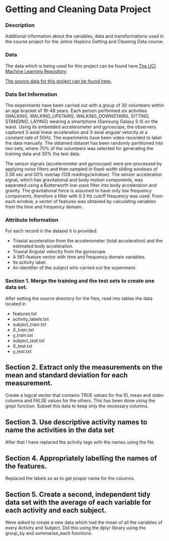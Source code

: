 # Getting and Cleaning Data Project

### Description
Additional information about the variables, data and transformations used in the course project for the Johns Hopkins Getting and Cleaning Data course.

### Data
The data which is being used for this project can be found here.[The UCI Machine Learning Repository](http://archive.ics.uci.edu/ml/datasets/Human+Activity+Recognition+Using+Smartphones)

[The source data for this project can be found here.](https://d396qusza40orc.cloudfront.net/getdata%2Fprojectfiles%2FUCI%20HAR%20Dataset.zip)

### Data Set Information
The experiments have been carried out with a group of 30 volunteers within an age bracket of 19-48 years. Each person performed six activities (WALKING, WALKING_UPSTAIRS, WALKING_DOWNSTAIRS, SITTING, STANDING, LAYING) wearing a smartphone (Samsung Galaxy S II) on the waist. Using its embedded accelerometer and gyroscope, the observers captured 3-axial linear acceleration and 3-axial angular velocity at a constant rate of 50Hz. The experiments have been video-recorded to label the data manually. The obtained dataset has been randomly partitioned into two sets, where 70% of the volunteers was selected for generating the training data and 30% the test data. 

The sensor signals (accelerometer and gyroscope) were pre-processed by applying noise filters and then sampled in fixed-width sliding windows of 2.56 sec and 50% overlap (128 readings/window). The sensor acceleration signal, which has gravitational and body motion components, was separated using a Butterworth low-pass filter into body acceleration and gravity. The gravitational force is assumed to have only low frequency components, therefore a filter with 0.3 Hz cutoff frequency was used. From each window, a vector of features was obtained by calculating variables from the time and frequency domain.

### Attribute Information
For each record in the dataset it is provided: 
- Triaxial acceleration from the accelerometer (total acceleration) and the estimated body acceleration. 
- Triaxial Angular velocity from the gyroscope. 
- A 561-feature vector with time and frequency domain variables. 
- Its activity label. 
- An identifier of the subject who carried out the experiment.

### Section 1. Merge the training and the test sets to create one data set.
After setting the source directory for the files, read into tables the data located in
- features.txt
- activity_labels.txt
- subject_train.txt
- X_train.txt
- y_train.txt
- subject_test.txt
- X_test.txt
- y_test.txt


## Section 2. Extract only the measurements on the mean and standard deviation for each measurement. 
Create a logcal vector that contains TRUE values for the ID, mean and stdev columns and FALSE values for the others. This has been done using the grepl function.
Subset this data to keep only the necessary columns.


## Section 3. Use descriptive activity names to name the activities in the data set
After that I have replaced the activity tags with the names using the file.

## Section 4. Appropriately labelling the names of the features.
Replaced the labels so as to get proper name for the columns.

## Section 5. Create a second, independent tidy data set with the average of each variable for each activity and each subject. 
Were asked to create a new data which had the mean of all the variables of every Activity and Subject. Did this using the dplyr library using the group_by and summarise_each functions.
